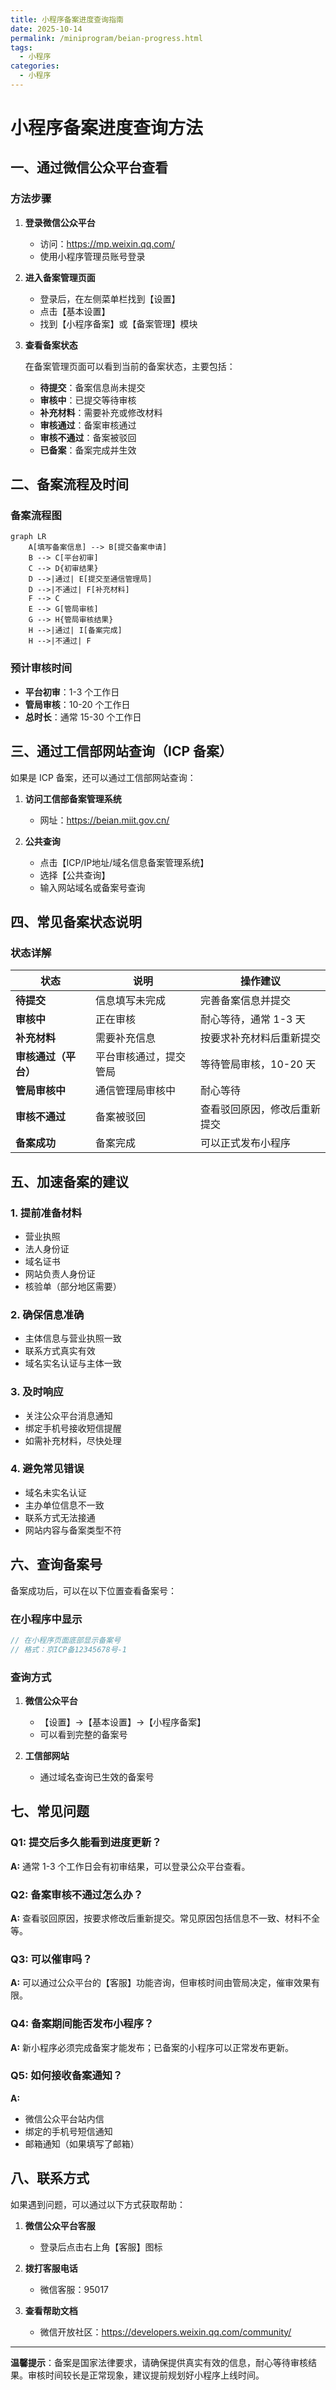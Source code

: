 ```yaml
---
title: 小程序备案进度查询指南
date: 2025-10-14
permalink: /miniprogram/beian-progress.html
tags:
  - 小程序
categories:
  - 小程序
---
```


# 小程序备案进度查询方法

## 一、通过微信公众平台查看

### 方法步骤

1. **登录微信公众平台**
   - 访问：https://mp.weixin.qq.com/
   - 使用小程序管理员账号登录

2. **进入备案管理页面**
   - 登录后，在左侧菜单栏找到【设置】
   - 点击【基本设置】
   - 找到【小程序备案】或【备案管理】模块

3. **查看备案状态**

   在备案管理页面可以看到当前的备案状态，主要包括：

   - **待提交**：备案信息尚未提交
   - **审核中**：已提交等待审核
   - **补充材料**：需要补充或修改材料
   - **审核通过**：备案审核通过
   - **审核不通过**：备案被驳回
   - **已备案**：备案完成并生效

## 二、备案流程及时间

### 备案流程图

```mermaid
graph LR
    A[填写备案信息] --> B[提交备案申请]
    B --> C[平台初审]
    C --> D{初审结果}
    D -->|通过| E[提交至通信管理局]
    D -->|不通过| F[补充材料]
    F --> C
    E --> G[管局审核]
    G --> H{管局审核结果}
    H -->|通过| I[备案完成]
    H -->|不通过| F
```

### 预计审核时间

- **平台初审**：1-3 个工作日
- **管局审核**：10-20 个工作日
- **总时长**：通常 15-30 个工作日

## 三、通过工信部网站查询（ICP 备案）

如果是 ICP 备案，还可以通过工信部网站查询：

1. **访问工信部备案管理系统**
   - 网址：https://beian.miit.gov.cn/

2. **公共查询**
   - 点击【ICP/IP地址/域名信息备案管理系统】
   - 选择【公共查询】
   - 输入网站域名或备案号查询

## 四、常见备案状态说明

### 状态详解

| 状态 | 说明 | 操作建议 |
|------|------|----------|
| **待提交** | 信息填写未完成 | 完善备案信息并提交 |
| **审核中** | 正在审核 | 耐心等待，通常 1-3 天 |
| **补充材料** | 需要补充信息 | 按要求补充材料后重新提交 |
| **审核通过（平台）** | 平台审核通过，提交管局 | 等待管局审核，10-20 天 |
| **管局审核中** | 通信管理局审核中 | 耐心等待 |
| **审核不通过** | 备案被驳回 | 查看驳回原因，修改后重新提交 |
| **备案成功** | 备案完成 | 可以正式发布小程序 |

## 五、加速备案的建议

### 1. 提前准备材料

- 营业执照
- 法人身份证
- 域名证书
- 网站负责人身份证
- 核验单（部分地区需要）

### 2. 确保信息准确

- 主体信息与营业执照一致
- 联系方式真实有效
- 域名实名认证与主体一致

### 3. 及时响应

- 关注公众平台消息通知
- 绑定手机号接收短信提醒
- 如需补充材料，尽快处理

### 4. 避免常见错误

- 域名未实名认证
- 主办单位信息不一致
- 联系方式无法接通
- 网站内容与备案类型不符

## 六、查询备案号

备案成功后，可以在以下位置查看备案号：

### 在小程序中显示

```javascript
// 在小程序页面底部显示备案号
// 格式：京ICP备12345678号-1
```

### 查询方式

1. **微信公众平台**
   - 【设置】→【基本设置】→【小程序备案】
   - 可以看到完整的备案号

2. **工信部网站**
   - 通过域名查询已生效的备案号

## 七、常见问题

### Q1: 提交后多久能看到进度更新？

**A:** 通常 1-3 个工作日会有初审结果，可以登录公众平台查看。

### Q2: 备案审核不通过怎么办？

**A:** 查看驳回原因，按要求修改后重新提交。常见原因包括信息不一致、材料不全等。

### Q3: 可以催审吗？

**A:** 可以通过公众平台的【客服】功能咨询，但审核时间由管局决定，催审效果有限。

### Q4: 备案期间能否发布小程序？

**A:** 新小程序必须完成备案才能发布；已备案的小程序可以正常发布更新。

### Q5: 如何接收备案通知？

**A:**
- 微信公众平台站内信
- 绑定的手机号短信通知
- 邮箱通知（如果填写了邮箱）

## 八、联系方式

如果遇到问题，可以通过以下方式获取帮助：

1. **微信公众平台客服**
   - 登录后点击右上角【客服】图标

2. **拨打客服电话**
   - 微信客服：95017

3. **查看帮助文档**
   - 微信开放社区：https://developers.weixin.qq.com/community/

---

**温馨提示**：备案是国家法律要求，请确保提供真实有效的信息，耐心等待审核结果。审核时间较长是正常现象，建议提前规划好小程序上线时间。
